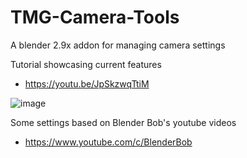 # TMG-Camera-Tools
A blender 2.9x addon for managing camera settings

Tutorial showcasing current features
* https://youtu.be/JpSkzwqTtiM

![image](https://user-images.githubusercontent.com/11281480/133907632-e47f71e9-bd79-44ca-b4bc-8fba56d0fed5.png)

Some settings based on Blender Bob's youtube videos
* https://www.youtube.com/c/BlenderBob
